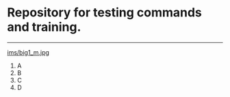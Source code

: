 # Repository for testing commands and training.


---
[ims/big1_m.jpg](ims/big1_m.jpg "this is text")

1. A
2. B
3. C
4. D
